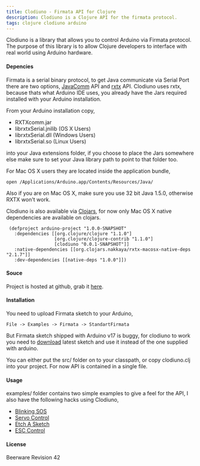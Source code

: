 ```yaml
---
title: Clodiuno - Firmata API for Clojure
description: Clodiuno is a Clojure API for the firmata protocol.
tags: clojure clodiuno arduino
---
```



Clodiuno is a library that allows you to control Arduino via Firmata
protocol. The purpose of this library is to allow Clojure developers to
interface with real world using Arduino hardware.

#### Depencies

Firmata is a serial binary protocol, to get Java communicate via Serial
Port there are two options,
[JavaComm](http://java.sun.com/products/javacomm/) API and
[rxtx](http://users.frii.com/jarvi/rxtx/) API. Clodiuno uses rxtx,
because thats what Arduino IDE uses, you already have the Jars required
installed with your Arduino installation.

From your Arduino installation copy,

 - RXTXcomm.jar
 - librxtxSerial.jnilib (OS X Users)
 - librxtxSerial.dll (Windows Users)
 - librxtxSerial.so (Linux Users)

into your Java extensions folder, if you choose to place the Jars
somewhere else make sure to set your Java library path to point to that
folder too.

For Mac OS X users they are located inside the application bundle,

    open /Applications/Arduino.app/Contents/Resources/Java/

Also if you are on Mac OS X, make sure you use 32 bit Java 1.5.0,
otherwise RXTX won't work.

Clodiuno is also available via [Clojars](http://clojars.org/clodiuno),
for now only Mac OS X native dependencies are available on
clojars.

     (defproject arduino-project "1.0.0-SNAPSHOT"
       :dependencies [[org.clojure/clojure "1.1.0"]
                      [org.clojure/clojure-contrib "1.1.0"]
                      [clodiuno "0.0.1-SNAPSHOT"]]
       :native-dependencies [[org.clojars.nakkaya/rxtx-macosx-native-deps "2.1.7"]]
       :dev-dependencies [[native-deps "1.0.0"]])
  

#### Souce

Project is hosted at github, grab it
[here](http://github.com/nakkaya/clodiuno).

#### Installation

You need to upload Firmata sketch to your Arduino, 

    File -> Examples -> Firmata -> StandartFirmata

But Firmata sketch shipped with Arduino v17 is buggy, for clodiuno to
work you need to [download](http://www.firmata.org/wiki/Download) latest
sketch and use it instead of the one supplied with arduino.

You can either put the src/ folder on to your classpath, or copy
clodiuno.clj into your project. For now API is contained in a single
file.

#### Usage

examples/ folder contains two simple examples to give a feel for the
API, I also have the following hacks using Clodiuno,

 - [Blinking SOS](/2010/01/03/clodiuno-a-clojure-api-for-the-firmata-protocol/)
 - [Servo Control](/2010/01/06/making-things-move-with-clojure/)
 - [Etch A Sketch](/2010/02/02/etch-a-sketch/)
 - [ESC Control](/2010/05/21/motor-control-via-esc-using-arduino-and-clodiuno/)

#### License

Beerware Revision 42

